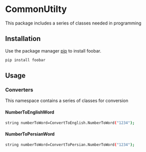 # CommonUtilty
This package includes a series of classes needed in programming

## Installation
Use the package manager [pip](https://pip.pypa.io/en/stable/) to install foobar.

```bash
pip install foobar
```

## Usage
### Converters
This namespace contains a series of classes for conversion

#### NumberToEnglishWord
```bash
string numberToWord=ConvertToEnglish.NumberToWord("1234");
```

#### NumberToPersianWord
```bash
string numberToWord=ConvertToPersian.NumberToWord("1234");
```





